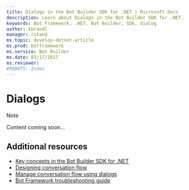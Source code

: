 ```yaml
---
title: Dialogs in the Bot Builder SDK for .NET | Microsoft Docs
description: Learn about Dialogs in the Bot Builder SDK for .NET.
keywords: Bot Framework, .NET, Bot Builder, SDK, dialog
author: kbrandl
manager: rstand
ms.topic: develop-dotnet-article
ms.prod: botframework
ms.service: Bot Builder
ms.date: 03/17/2017
ms.reviewer:
#ROBOTS: Index
---
```


# Dialogs

> [!NOTE]
> Content coming soon...

## Additional resources

- [Key concepts in the Bot Builder SDK for .NET](bot-framework-dotnet-concepts.md)
- [Designing conversation flow](bot-framework-design-core-dialogs.md)
- [Manage conversation flow using dialogs](bot-framework-dotnet-howto-manage-conversation-flow.md)
- [Bot Framework troubleshooting guide](bot-framework-troubleshooting-guide.md#implement-dialogs)